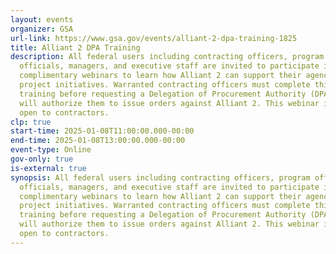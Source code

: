 ```yaml
---
layout: events
organizer: GSA
url-link: https://www.gsa.gov/events/alliant-2-dpa-training-1825
title: Alliant 2 DPA Training
description: All federal users including contracting officers, program office
  officials, managers, and executive staff are invited to participate in these
  complimentary webinars to learn how Alliant 2 can support their agency IT
  project initiatives. Warranted contracting officers must complete this
  training before requesting a Delegation of Procurement Authority (DPA), which
  will authorize them to issue orders against Alliant 2. This webinar is not
  open to contractors.
clp: true
start-time: 2025-01-08T11:00:00.000-00:00
end-time: 2025-01-08T13:00:00.000-00:00
event-type: Online
gov-only: true
is-external: true
synopsis: All federal users including contracting officers, program office
  officials, managers, and executive staff are invited to participate in these
  complimentary webinars to learn how Alliant 2 can support their agency IT
  project initiatives. Warranted contracting officers must complete this
  training before requesting a Delegation of Procurement Authority (DPA), which
  will authorize them to issue orders against Alliant 2. This webinar is not
  open to contractors.
---
```

